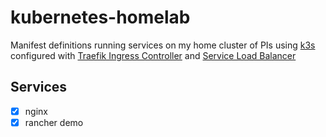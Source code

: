# kubernetes-homelab

Manifest definitions running services on my home cluster of PIs using [k3s](https://k3s.io/) configured with [Traefik Ingress Controller](https://docs.k3s.io/networking#traefik-ingress-controller) and [Service Load Balancer](https://docs.k3s.io/networking#service-load-balancer)

## Services
- [x] nginx
- [x] rancher demo

